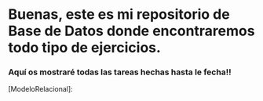 # Buenas, este es mi repositorio de Base de Datos donde encontraremos todo tipo de ejercicios.

### Aquí os mostraré todas las tareas hechas hasta le fecha!!

[EntidadRelacion]:https://github.com/alvaroleon10/BaseDeDatos/tree/master/BOLETIN%201
[ModeloRelacional]:

